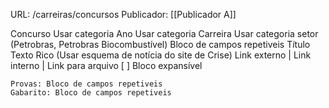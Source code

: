 URL: /carreiras/concursos
Publicador: [[Publicador A]]

Concurso
		Usar categoria Ano
		Usar categoria Carreira
		Usar categoria setor (Petrobras, Petrobras Biocombustível)
		Bloco de campos repetiveis 
			Título
			Texto Rico (Usar esquema de notícia do site de Crise)
			Link externo | Link interno | Link para arquivo	
			[ ] Bloco expansível
			
	Provas: Bloco de campos repetiveis 
	Gabarito: Bloco de campos repetiveis			